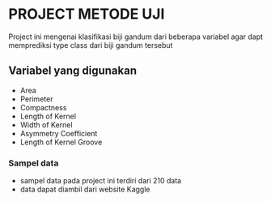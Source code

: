 # PROJECT METODE UJI
Project ini mengenai klasifikasi biji gandum dari beberapa variabel agar dapt memprediksi type class dari biji gandum tersebut
## Variabel yang digunakan
- Area
- Perimeter
- Compactness
- Length of Kernel
- Width of Kernel
- Asymmetry Coefficient
- Length of Kernel Groove
### Sampel data
- sampel data pada project ini terdiri dari 210 data
- data dapat diambil dari website Kaggle
